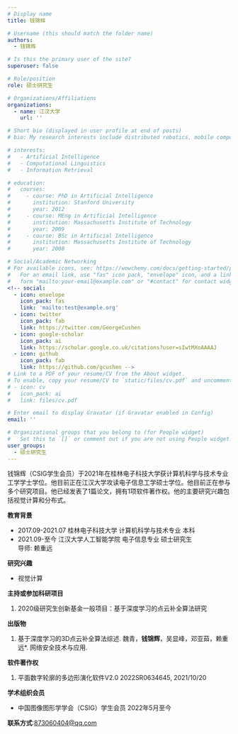 ```yaml
---
# Display name
title: 钱锦辉

# Username (this should match the folder name)
authors:
  - 钱锦辉

# Is this the primary user of the site?
superuser: false

# Role/position
role: 硕士研究生

# Organizations/Affiliations
organizations:
  - name: 江汉大学
    url: ''

# Short bio (displayed in user profile at end of posts)
# bio: My research interests include distributed robotics, mobile computing and programmable matter.

# interests:
#   - Artificial Intelligence
#   - Computational Linguistics
#   - Information Retrieval

# education:
#   courses:
#     - course: PhD in Artificial Intelligence
#       institution: Stanford University
#       year: 2012
#     - course: MEng in Artificial Intelligence
#       institution: Massachusetts Institute of Technology
#       year: 2009
#     - course: BSc in Artificial Intelligence
#       institution: Massachusetts Institute of Technology
#       year: 2008

# Social/Academic Networking
# For available icons, see: https://wowchemy.com/docs/getting-started/page-builder/#icons
#   For an email link, use "fas" icon pack, "envelope" icon, and a link in the
#   form "mailto:your-email@example.com" or "#contact" for contact widget.
<!-- social:
  - icon: envelope
    icon_pack: fas
    link: 'mailto:test@example.org'
  - icon: twitter
    icon_pack: fab
    link: https://twitter.com/GeorgeCushen
  - icon: google-scholar
    icon_pack: ai
    link: https://scholar.google.co.uk/citations?user=sIwtMXoAAAAJ
  - icon: github
    icon_pack: fab
    link: https://github.com/gcushen -->
# Link to a PDF of your resume/CV from the About widget.
# To enable, copy your resume/CV to `static/files/cv.pdf` and uncomment the lines below.
# - icon: cv
#   icon_pack: ai
#   link: files/cv.pdf

# Enter email to display Gravatar (if Gravatar enabled in Config)
email: ''

# Organizational groups that you belong to (for People widget)
#   Set this to `[]` or comment out if you are not using People widget.
user_groups:
  - 硕士研究生
---
```


钱锦辉（CSIG学生会员）于2021年在桂林电子科技大学获计算机科学与技术专业工学学士学位。他目前正在江汉大学攻读电子信息工学硕士学位。他目前正在参与多个研究项目。他已经发表了1篇论文，拥有1项软件著作权。他的主要研究兴趣包括视觉计算和分布式。

**教育背景**
 - 2017.09-2021.07 桂林电子科技大学 计算机科学与技术专业 本科
 - 2021.09-至今 江汉大学人工智能学院 电子信息专业 硕士研究生
<br>            导师: 赖重远

**研究兴趣**
 - 视觉计算

**主持或参加科研项目**
 1. 2020级研究生创新基金一般项目：基于深度学习的点云补全算法研究

**出版物**

 1. 基于深度学习的3D点云补全算法综述. 魏青，**钱锦辉**，吴显峰，邓亚茹，赖重远*. 网络安全技术与应用.

**软件著作权**

 1. 平面数字轮廓的多边形演化软件V2.0 2022SR0634645, 2021/10/20

**学术组织会员**

 - 中国图像图形学学会（CSIG）学生会员 2022年5月至今

**联系方式**:873060404@qq.com


